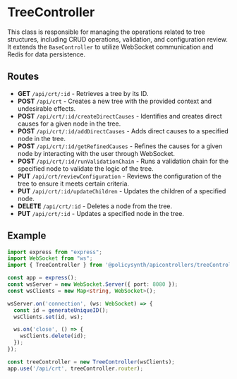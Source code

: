 # TreeController

This class is responsible for managing the operations related to tree structures, including CRUD operations, validation, and configuration review. It extends the `BaseController` to utilize WebSocket communication and Redis for data persistence.

## Routes

- **GET** `/api/crt/:id` - Retrieves a tree by its ID.
- **POST** `/api/crt` - Creates a new tree with the provided context and undesirable effects.
- **POST** `/api/crt/:id/createDirectCauses` - Identifies and creates direct causes for a given node in the tree.
- **POST** `/api/crt/:id/addDirectCauses` - Adds direct causes to a specified node in the tree.
- **POST** `/api/crt/:id/getRefinedCauses` - Refines the causes for a given node by interacting with the user through WebSocket.
- **POST** `/api/crt/:id/runValidationChain` - Runs a validation chain for the specified node to validate the logic of the tree.
- **PUT** `/api/crt/reviewConfiguration` - Reviews the configuration of the tree to ensure it meets certain criteria.
- **PUT** `/api/crt/:id/updateChildren` - Updates the children of a specified node.
- **DELETE** `/api/crt/:id` - Deletes a node from the tree.
- **PUT** `/api/crt/:id` - Updates a specified node in the tree.

## Example

```typescript
import express from "express";
import WebSocket from "ws";
import { TreeController } from '@policysynth/apicontrollers/treeController.js';

const app = express();
const wsServer = new WebSocket.Server({ port: 8080 });
const wsClients = new Map<string, WebSocket>();

wsServer.on('connection', (ws: WebSocket) => {
  const id = generateUniqueID();
  wsClients.set(id, ws);

  ws.on('close', () => {
    wsClients.delete(id);
  });
});

const treeController = new TreeController(wsClients);
app.use('/api/crt', treeController.router);
```